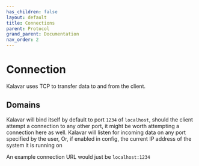 ```yaml
---
has_children: false
layout: default
title: Connections
parent: Protocol
grand_parent: Documentation
nav_order: 2
---
```

# Connection
Kalavar uses TCP to transfer data to and from the client. 

## Domains
Kalavar will bind itself by default to port `1234` of `localhost`, should the client attempt a connection to any other port, it might be worth attempting a connection here as well. Kalavar will listen for incoming data on any port specified by the user, Or, if enabled in config, the current IP address of the system it is running on

An example connection URL would just be `localhost:1234`